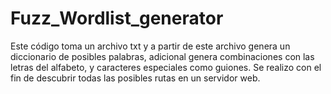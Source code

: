 # Fuzz_Wordlist_generator
Este código toma un archivo txt y a partir de este archivo genera un diccionario de posibles palabras, adicional genera combinaciones con las letras del alfabeto, y caracteres especiales como guiones. Se realizo con el fin de descubrir todas las posibles rutas en un servidor web.
